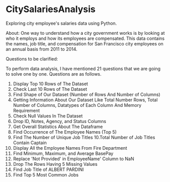 # CitySalariesAnalysis
Exploring city employee's salaries data using Python.


About:
One way to understand how a city government works is by looking at who it employs and how its employees are compensated. This data contains the names, job title, and compensation for San Francisco city employees on an annual basis from 2011 to 2014.

Questions to be clarified: 

To perform data analysis, I have mentioned 21 questions that we are going to solve one by one. Questions are as follows.
1. Display Top 10 Rows of The Dataset
2. Check Last 10 Rows of The Dataset
3. Find Shape of Our Dataset (Number of Rows And Number of Columns)
4. Getting Information About Our Dataset Like Total Number Rows, Total Number of Columns, Datatypes of Each Column And Memory Requirement
5. Check Null Values In The Dataset
6. Drop ID, Notes, Agency, and Status Columns
7. Get Overall Statistics About The Dataframe
8. Find Occurrence of The Employee Names  (Top 5)
9. Find The Number of Unique Job Titles
10.Total Number of Job Titles Contain Captain
11. Display All the Employee Names From Fire Department
12. Find Minimum, Maximum, and Average BasePay
13. Replace 'Not Provided' in EmployeeName' Column to NaN 
14. Drop The Rows Having 5 Missing Values
15. Find Job Title of ALBERT PARDINI 
16. Find Top 5 Most Common Jobs

